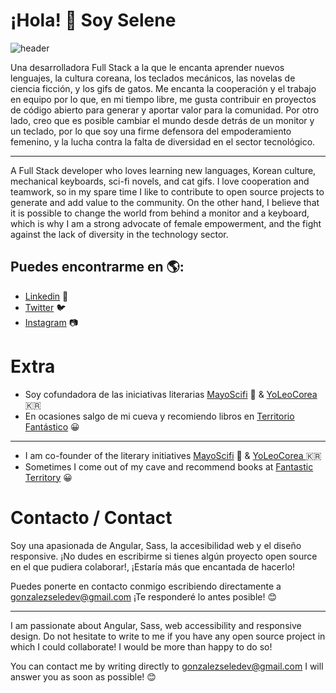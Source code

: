 # ¡Hola! 👋 Soy Selene

![header](https://github.com/gonzalezsele/gonzalezsele/assets/124175903/895a55cf-cec4-48a0-a650-e74089b4052a)

Una desarrolladora Full Stack a la que le encanta aprender nuevos lenguajes, la cultura coreana, los teclados mecánicos, las novelas de ciencia ficción, y los gifs de gatos. Me encanta la cooperación y el trabajo en equipo por lo que, en mi tiempo libre, me gusta contribuir en proyectos de código abierto para generar y aportar valor para la comunidad. Por otro lado, creo que es posible cambiar el mundo desde detrás de un monitor y un teclado, por lo que soy una firme defensora del empoderamiento femenino, y la lucha contra la falta de diversidad en el sector tecnológico. 

<hr>

A Full Stack developer who loves learning new languages, Korean culture, mechanical keyboards, sci-fi novels, and cat gifs. I love cooperation and teamwork, so in my spare time I like to contribute to open source projects to generate and add value to the community. On the other hand, I believe that it is possible to change the world from behind a monitor and a keyboard, which is why I am a strong advocate of female empowerment, and the fight against the lack of diversity in the technology sector.


## Puedes encontrarme en 🌎: 
- <a href="https://www.linkedin.com/in/gonzalezseledev/">Linkedin</a> 💼
- <a href="https://twitter.com/gonzalezseledev">Twitter</a> 🐦
- <a href="https://www.instagram.com/mooninthecode/">Instagram</a> 📷


# Extra

- Soy cofundadora de las iniciativas literarias <a href="https://twitter.com/mayoscifi">MayoScifi</a> 🚀 & <a href="https://www.instagram.com/yoleocorea/">YoLeoCorea</a> 🇰🇷
- En ocasiones salgo de mi cueva y recomiendo libros en <a href="http://territoriofantastico.com">Territorio Fantástico</a> 😀

<hr>

- I am co-founder of the literary initiatives <a href="https://twitter.com/mayoscifi">MayoScifi</a> 🚀 & <a href="https://www.instagram.com/yoleocorea/">YoLeoCorea </a> 🇰🇷
- Sometimes I come out of my cave and recommend books at <a href="http://territoriofantastico.com">Fantastic Territory</a> 😀

# Contacto / Contact

Soy una apasionada de Angular, Sass, la accesibilidad web y el diseño responsive. ¡No dudes en escribirme si tienes algún proyecto open source en el que pudiera colaborar!, ¡Estaría más que encantada de hacerlo! 

Puedes ponerte en contacto conmigo escribiendo directamente a gonzalezseledev@gmail.com ¡Te responderé lo antes posible! 😊

<hr>

I am passionate about Angular, Sass, web accessibility and responsive design. Do not hesitate to write to me if you have any open source project in which I could collaborate! I would be more than happy to do so! 

You can contact me by writing directly to gonzalezseledev@gmail.com 
I will answer you as soon as possible! 😊
